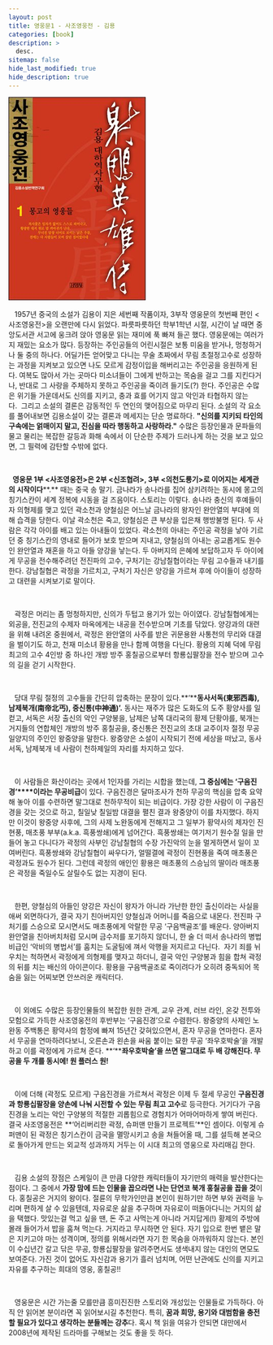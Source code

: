 ```yaml
---
layout: post
title: 영웅문1 - 사조영웅전 - 김용
categories: [book]
description: >
  desc.
sitemap: false
hide_last_modified: true
hide_description: true
---
```


![](/assets/img/posts/from_tistory/072.jpg)
  



   1957년 중국의 소설가 김용이 지은 세번째 작품이자, 3부작 영웅문의 첫번째 편인 <사조영웅전\>을 오랜만에 다시 읽었다. 파릇파릇하던 학부1학년 시절,
시간이 날 때면 중앙도서관 서고에 웅크려 앉아 영웅문 읽는 재미에 푹 빠져 들곤 했다. 영웅문에는 여러가지 재밌는 요소가 많다. 등장하는 주인공들의 어린시절은 보통 미움을 받거나,
멍청하거나 둘 중의 하나다. 어딜가든 얻어맞고 다니는 무술 초짜에서 무림 초절정고수로 성장하는 과정을 지켜보고 있으면 나도 모르게 감정이입을 해버리고는 주인공을
응원하게 된다. 여복도 많아서 가는 곳마다 미소녀들이 그에게 반하고는 목숨을 걸고 그를 지킨다거나,
반대로 그 사랑을 주체하지 못하고 주인공을 죽이려 들기도(?) 한다.
주인공은 수많은 위기들 가운데서도 신의를 지키고, 충과 효를 어기지 않고
악인과 타협하지 않는다.  그리고 소설의 결론은 감동적인 두 연인의 맺어짐으로 마무리 된다.
소설의 각 요소를 풀어내보면 김용소설이 갖는 결론과 메세지는 단순 명료하다. **"****신의를 지키되 타인의 구속에는 얽매이지
말고, 진심을 따라 행동하고 사랑하라****."** 수많은 등장인물과
문파들의 물고 물리는 복잡한 갈등과 화해 속에서 이 단순한 주제가 드러나게 하는 것을 보고 있으면, 그 필력에
감탄할 수밖에 없다.

 

  **영웅문 1부 <사조영웅전\>은 2부 <신조협려\>, 3부
<의천도룡기\>로 이어지는 세계관의 시작이다****.** 때는 중국 송 말기. 금나라가 송나라를 집어 삼키려하는 동시에 몽고의 칭기스칸이 세계 정복에
시동을 걸 즈음이다. 스토리는 이렇다. 송나라 충신의 후예들이자 의형제를
맺고 있던 곽소천과 양철심은 어느날 금나라의 왕자인 완안열의 부대에 의해 습격을 당한다. 이날 곽소천은 죽고,
양철심은 큰 부상을 입은채 행방불명 된다. 두 사람은 각각 아이를 배고 있는 아내들이
있었다. 곽소천의 아내는 주인공 곽정을 낳아 기르던 중 칭기스칸의 영내로 들어가 보호 받으며 지내고,
양철심의 아내는 공교롭게도 원수인 완안열과 재혼을 하고 아들 양강을 낳는다. 두
아버지의 은혜에 보답하고자 두 아이에게 무공을 전수해주려던 전진파의 고수, 구처기는 강남칠협이라는 무림 고수들과
내기를 한다. 강남칠협은 곽정을 가르치고, 구처기 자신은 양강을 가르쳐
후에 아이들이 성장하고 대련을 시켜보기로 말이다. 

 

   곽정은 머리는 좀 멍청하지만, 신의가 두텁고 용기가 있는 아이였다. 강남칠협에게는 외공을, 전진교의 수제자 마옥에게는 내공을 전수받으며 기초를 닦았다. 양강과의 대련을 위해 내려온 중원에서,
곽정은 완안열의 사주를 받은 귀문용완 사통천의 무리와 대결을 벌이기도 하고, 천재
미소녀 황용을 만나 함께 여행을 다닌다. 황용의 지혜 덕에 무림 최고의 고수 4인방 중 하나인 개방 방주 홍칠공으로부터 항룡십팔장을 전수 받으며 고수의 길을 걷기 시작한다.

 

   당대 무림 절정의 고수들을 간단히 압축하는 문장이 있다.**‘****동사서독(****東邪西毒), 남제북개(南帝北丐), 중신통(中神通)****’.** 동사는 재주가 많은 도화도의 도주 황양사를 일컫고, 서독은 서장 출신의 악인 구양봉을,
남제은 남쪽 대리국의 황제 단황야를, 북개는 거지들의 연합체인 개방의 방주 홍칠공을,
중신통은 전진교의 초대 교주이자 절정 무공 일양지의 주인인 왕중양을 말한다. 왕중양은
소설이 시작되기 전에 세상을 떠났고, 동사서독, 남제북개 네 사람이
천하제일의 자리를 차지하고 있다. 

 

   이 사람들은 화산이라는 곳에서 1인자를 가리는 시합을 했는데, **그 중심에는 ‘구음진경’****이라는 무공비급**이 있다. 구음진경은 달마조사가 천하 무공의 핵심을 압축 요약해 놓아 이를 수련하면
말그대로 천하무적이 되는 비급이다. 가장 강한 사람이 이 구음진경을 갖는 것으로 하고, 칠일낮 칠일밤 대결을 펼친 결과 왕중양이 이를 차지했다. 하지만 이것이 왕중양 사후에,
그의 사제 노완동에게 전해지고 그 일부가 황약사의 제자인 진현풍, 매초풍 부부(a.k.a.
흑풍쌍쇄)에게 넘어간다. 흑풍쌍쇄는 여기저기
원수질 일을 만들어 놓고 다니다가 곽정의 사부인 강남칠협의 수장 가진악의 눈을 멀게하면서 일이 꼬여버린다. 흑풍쌍쇄와 강남칠협이 싸우다가, 얼떨결에 곽정이 진현풍을 죽여 매초풍은 곽정과도 원수가 된다.
그런데 곽정의 애인인 황용은 매초풍의 스승님의 딸이라 매초풍은 곽정을 죽일수도 살릴수도 없는 지경이 된다.


 

   한편, 양철심의 아들인
양강은 자신이 왕자가 아니라 가난한 한인 출신이라는 사실을 애써 외면하다가, 결국 자기 친아버지인 양철심과
어머니를 죽음으로 내몬다. 전진파 구처기를 스승으로 모시면서도 매초풍에게 악랄한 무공 ‘구음백골조’를 배운다. 양아버지 완안열을 친아버치처럼
모시며 금수저를 포기하지 않더니, 한 술 더 떠서 송나라의 병법비급인 ‘악비의 병법서’를 훔치는 도굴팀에 껴서 악행을 저지르고 다닌다.  자기 죄를 뉘우치는 척하면서 곽정에게 의형제를 맺자고 하더니,
결국 악인 구양봉과 힘을 합쳐 곽정의 뒤를 치는 배신의 아이콘이다. 황용을 구음백골조로
죽이려다가 오히려 중독되어 목숨을 잃는 어찌보면 안쓰러운 캐릭터다. 

 

   이 외에도 수많은 등장인물들의 복잡한 원한 관계,
교우 관계, 러브 라인, 온갖 전투와 모험으로
가득한 사조영웅전의 후반부는 ‘구음진경’으로 수렴한다.
왕중양의 사제인 노완동 주백통은 황약사의 함정에 빠져 15년간 갖혀있으면서,
혼자 무공을 연마한다. 혼자서 무공을 연마하려다보니, 오른손과 왼손을 싸움 붙이는 묘한 무공 ‘좌우호박술’을
개발하고 이를 곽정에게 가르쳐 준다. **‘****좌우호박술’을 쓰면 말그대로
두 배 강해진다. 무공을 두 개를 동시에! 원 플러스 원!**

 

   이에 더해 (곽정도 모르게) 구음진경을 가르쳐서 곽정은
이제 두 절세 무공인 **구음진경과 항룡십팔장을 양손에 나눠 시전할 수 있는 무림 최고 고수**로 등극한다. 거기다가
구음진경을 노리는 악인 구양봉의 적절한 괴롭힘으로 경험치가 어마어마하게 쌓여 버린다. 결국 사조영웅전은 **‘어리버리한 곽정, 슈퍼맨 만들기 프로젝트’**인 셈이다.
이렇게 슈퍼맨이 된 곽정은 칭기스칸이 금국을 멸망시키고 송을 쳐들어올 때, 그를
설득해 본국으로 돌아가게 만드는 외교적 성과까지 거두는 이 시대 최고의 영웅으로 자리매김 한다.

 

   김용 소설의 장점은 스케일이 큰 만큼 다양한 캐릭터들이
자기만의 매력을 발산한다는 점이다. 그 중에서 **가장 맘에 드는 인물을 꼽으라면 나는 단연코 북개 홍칠공을
꼽을 것**이다. 홍칠공은 거지의 왕이다. 절륜의 무학가인만큼 본인이 원하기만
하면 부와 권력을 누리며 편하게 살 수 있을텐데, 자유로운 삶을 추구하며 자유로이 떠돌아다니는 거지의 삶을
택했다. 맛있는걸 먹고 싶을 땐, 돈 주고 사먹는게 아니라 거지답게(!)
황제의 주방에 몰래 들어가서 밥을 훔쳐 먹는다. 거지라고 무시하면 안 된다.
자기 입으로 한번 뱉은 말은 지키고야 마는 성격이며, 정의를 위해서라면 자기 한
목숨을 아까워하지 않는다. 본인이 수십년간 갈고 닦은 무공, 항룡십팔장을
알려주면서도 생색내지 않는 대인의 면모도 보여준다. 가진 것이 없어도 자신감과 용기가 흘러 넘치며,
어떤 난관에도 신의를 지키고 자유를 추구하는 희대의 영웅, 홍칠공!!

 

   영웅문은 시간 가는줄 모를만큼 흥미진진한 스토리와 개성있는
인물들로 가득하다. 아직 안 읽어본 분이라면 꼭 읽어보시길 추천한다. 특히, **꿈과 희망, 용기와 대범함을 충전할 필요가 있다고 생각하는 분들께는 강추**다. 혹시 책 읽을 여유가 안되면 대만에서 2008년에 제작된 드라마를 구해보는 것도 좋을 듯 하다. 

  

 


































 

